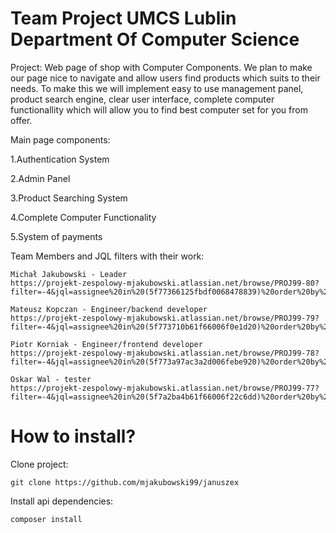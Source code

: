 # Team Project UMCS Lublin Department Of Computer Science  

Project: Web page of shop with Computer Components. We plan to make our page nice to navigate and allow users find products
which suits to their needs. To make this we will implement easy to use management panel, product search engine, clear user 
interface, complete computer functionallity which will allow you to find best computer set for you from offer.

Main page components:

   1.Authentication System

   2.Admin Panel 

   3.Product Searching System

   4.Complete Computer Functionality 

5.System of payments

Team Members and JQL filters with their work:

    Michał Jakubowski - Leader
    https://projekt-zespolowy-mjakubowski.atlassian.net/browse/PROJ99-80?filter=-4&jql=assignee%20in%20(5f77366125fbdf0068478839)%20order%20by%20created%20DESC

    Mateusz Kopczan - Engineer/backend developer
    https://projekt-zespolowy-mjakubowski.atlassian.net/browse/PROJ99-79?filter=-4&jql=assignee%20in%20(5f773710b61f66006f0e1d20)%20order%20by%20created%20DESC

    Piotr Korniak - Engineer/frontend developer
    https://projekt-zespolowy-mjakubowski.atlassian.net/browse/PROJ99-78?filter=-4&jql=assignee%20in%20(5f773a97ac3a2d006febe920)%20order%20by%20created%20DESC

    Oskar Wal - tester
    https://projekt-zespolowy-mjakubowski.atlassian.net/browse/PROJ99-77?filter=-4&jql=assignee%20in%20(5f7a2ba4b61f66006f22c6dd)%20order%20by%20created%20DESC

# How to install?

Clone project:
```
git clone https://github.com/mjakubowski99/januszex
```
Install api dependencies:
```
composer install
```
